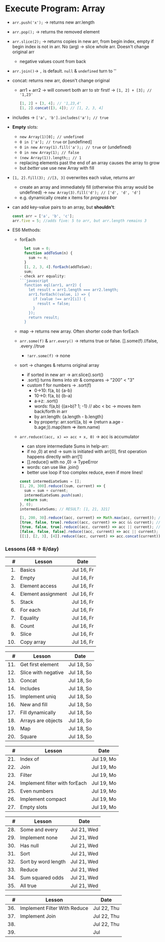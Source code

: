 # Execute Program: Array

- `arr.push('x');` &rarr; returns new arr.length
- `arr.pop();` &rarr; returns the removed element
- `arr.slice(2);` &rarr; returns copies in new arr, from begin index, empty if begin index is not in arr. No (arg) &rarr; slice whole arr. Doesn't change original arr
  - negative values count from back
- `arr.join()`&rarr; `,` is default. `null` & `undefined` turn to ''
- concat: returns new arr, doesn't change original
  - arr1 + arr2 &rarr; will convert both arr to str first! &rarr; `[1, 2] + [3]; // '1,23'`
    ```javascript
    [1, 2] + [3, 4]; // '1,23,4'
    [1, 2].concat([3, 4]); // [1, 2, 3, 4]
    ```
- includes &rarr; `['a', 'b'].includes('a'); // true`
- **Empty** slots:
  - `new Array(1)[0]; // undefined`
  - `0 in ['a']; // true` or [undefined]
  - `0 in new Array(1).fill('a');; // true` or (undefined)
  - `0 in new Array(1); // false`
  - `(new Array(1)).length;; // 1`
  - replacing elements past the end of an array causes the array to grow
  - but _better_ use use new Array with fill
- `[1, 2].fill(3); //[3, 3]` overwrites each value, returns arr
  - create an array and immediately fill (otherwise this array would be undefined) &rarr; `new Array(3).fill('d'); // ['d', 'd', 'd']`
  - e.g. dynamically create x items for _progress bar_
- can add key-value pairs to an array, but **shouldn't**:
  ```javascript
  const arr = ['a', 'b', 'c'];
  arr.five = 5; //adds five: 5 to arr, but arr.length remains 3
  ```
- ES6 Methods:

  - forEach
    ````javascript
      let sum = 0;
      function addToSum(n) {
        sum += n;
      }
      [1, 2, 3, 4].forEach(addToSum);
      sum;
    - check arr equality:
    ```javascript
      function eql(arr1, arr2) {
        let result = arr1.length === arr2.length;
        arr1.forEach((value, i) => {
          if (value !== arr2[i]) {
            result = false;
          }
        });
        return result;
      }
    ````
  - map &rarr; returns new array. Often shorter code than forEach
  - `arr.some(f)` & `arr.every()` &rarr; returns true or false. [].some(f) //false, .every //true
    - `!arr.some(f)` &rarr; none
  - sort &rarr; changes & returns original array

    - if sorted in new arr &rarr; arr.slice().sort()
    - .sort() turns items into str & compares &rarr; "200" < "3"
    - custom f for numbers &rarr; .sort(f)
      - 0->10: f(a, b) {a-b}
      - 10->0: f(a, b) {b-a}
      - a->z: .sort()
      - words: f(a,b) {(a>b)? 1; -1} // abc < bc &rarr; moves item back/forth in arr
      - by arr.length: {a.length - b.length}
      - by property: arr.sort((a, b) => {return a.age - b.age;}).map(item => item.name)

  - `arr.reduce((acc, x) => acc + x, 0)` &rarr; acc is accumulator

    - can store intermediate Sums in help-arr:
    - if no ,0) at end &rarr; sum is initiated with arr[0], first operation happens directly with arr[1]
    - [].reduce() with no ,0) &rarr; TypeError
    - words: can use like .join()
    - better use loop if too complex reduce, even if more lines!

    ```javascript
    const intermediateSums = [];
    [1, 20, 300].reduce((sum, current) => {
      sum = sum + current;
      intermediateSums.push(sum);
      return sum;
    }, 0);
    intermediateSums; // RESULT: [1, 21, 321]

    [1, 200, 30].reduce((acc, current) => Math.max(acc, current)); // 200
    [true, false, true].reduce((acc, current) => acc && current); // false
    [true, false, true].reduce((acc, current) => acc || current); // true
    [false, false, false].reduce((acc, current) => acc || current); // false
    [[1], [2, 3], [4]].reduce((acc, current) => acc.concat(current)); // [1, 2, 3, 4]
    ```

  <!--

  ```javascript

  ```

  ```javascript

  ```

  -->

### Lessons (48 &rarr; 8/day)

|   # | Lesson             | Date       |
| --: | ------------------ | ---------- |
|  1. | Basics             | Jul 16, Fr |
|  2. | Empty              | Jul 16, Fr |
|  3. | Element access     | Jul 16, Fr |
|  4. | Element assignment | Jul 16, Fr |
|  5. | Stack              | Jul 16, Fr |
|  6. | For each           | Jul 16, Fr |
|  7. | Equality           | Jul 16, Fr |
|  8. | Count              | Jul 16, Fr |
|  9. | Slice              | Jul 16, Fr |
| 10. | Copy array         | Jul 16, Fr |

|   # | Lesson              | Date       |
| --: | ------------------- | ---------- |
| 11. | Get first element   | Jul 18, So |
| 12. | Slice with negative | Jul 18, So |
| 13. | Concat              | Jul 18, So |
| 14. | Includes            | Jul 18, So |
| 15. | Implement uniq      | Jul 18, So |
| 16. | New and fill        | Jul 18, So |
| 17. | Fill dynamically    | Jul 18, So |
| 18. | Arrays are objects  | Jul 18, So |
| 19. | Map                 | Jul 18, So |
| 20. | Square              | Jul 18, So |

|   # | Lesson                        | Date       |
| --: | ----------------------------- | ---------- |
| 21. | Index of                      | Jul 19, Mo |
| 22. | Join                          | Jul 19, Mo |
| 23. | Filter                        | Jul 19, Mo |
| 24. | Implement filter with forEach | Jul 19, Mo |
| 25. | Even numbers                  | Jul 19, Mo |
| 26. | Implement compact             | Jul 19, Mo |
| 27. | Empty slots                   | Jul 19, Mo |

|   # | Lesson              | Date        |
| --: | ------------------- | ----------- |
| 28. | Some and every      | Jul 21, Wed |
| 29. | Implement none      | Jul 21, Wed |
| 30. | Has null            | Jul 21, Wed |
| 31. | Sort                | Jul 21, Wed |
| 32. | Sort by word length | Jul 21, Wed |
| 33. | Reduce              | Jul 21, Wed |
| 34. | Sum squared odds    | Jul 21, Wed |
| 35. | All true            | Jul 21, Wed |

|   # | Lesson                       | Date        |
| --: | ---------------------------- | ----------- |
| 36. | Implement Filter With Reduce | Jul 22, Thu |
| 37. | Implement Join               | Jul 22, Thu |
| 38. |                              | Jul 22, Thu |
| 39. |                              | Jul         |

<!--
| | | |
| | | |
| | | |
| | | |
 -->
